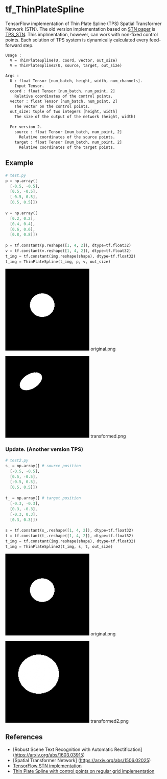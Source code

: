 # tf_ThinPlateSpline
TensorFlow implementation of Thin Plate Spline (TPS) Spatial Transformer Network (STN). The old version implementation based on [STN paper](https://arxiv.org/abs/1506.02025) is [TPS_STN](https://github.com/iwyoo/TPS_STN-tensorflow). This implmentation, however, can work with non-fixed control points. Each solution of TPS system is dynamically calculated every feed-forward step.

```
Usage :
  V = ThinPlateSpline(U, coord, vector, out_size)
  V = ThinPlateSpline2(U, source, target, out_size)

Args :
  U : float Tensor [num_batch, height, width, num_channels].
    Input Tensor.
  coord : float Tensor [num_batch, num_point, 2]
    Relative coordinates of the control points.
  vector : float Tensor [num_batch, num_point, 2]
    The vector on the control points.
  out_size: tuple of two integers [height, width]
    The size of the output of the network (height, width)

  For version 2.
    source : float Tensor [num_batch, num_point, 2]
      Relative coordinates of the source points.
    target : float Tensor [num_batch, num_point, 2]
      Relative coordinates of the target points.

```

## Example
```python
# test.py
p = np.array([
  [-0.5, -0.5],
  [0.5, -0.5],
  [-0.5, 0.5],
  [0.5, 0.5]])

v = np.array([
  [0.2, 0.2],
  [0.4, 0.4],
  [0.6, 0.6],
  [0.8, 0.8]])

p = tf.constant(p.reshape([1, 4, 2]), dtype=tf.float32)
v = tf.constant(v.reshape([1, 4, 2]), dtype=tf.float32)
t_img = tf.constant(img.reshape(shape), dtype=tf.float32)
t_img = ThinPlateSpline(t_img, p, v, out_size)
```
![alt tag](original.png) original.png

![alt tag](transformed.png) transformed.png


### Update. (Another version TPS)
```python
# test2.py
s_ = np.array([ # source position
  [-0.5, -0.5],
  [0.5, -0.5],
  [-0.5, 0.5],
  [0.5, 0.5]])

t_ = np.array([ # target position
  [-0.3, -0.3],
  [0.3, -0.3],
  [-0.3, 0.3],
  [0.3, 0.3]])

s = tf.constant(s_.reshape([1, 4, 2]), dtype=tf.float32)
t = tf.constant(t_.reshape([1, 4, 2]), dtype=tf.float32)
t_img = tf.constant(img.reshape(shape), dtype=tf.float32)
t_img = ThinPlateSpline2(t_img, s, t, out_size)
```
![alt tag](original.png) original.png

![alt tag](transformed2.png) transformed2.png

## References
- [Robust Scene Text Recognition with Automatic Rectification] (https://arxiv.org/abs/1603.03915)
- [Spatial Transformer Network] (https://arxiv.org/abs/1506.02025)
- [TensorFlow STN implementation](https://github.com/daviddao/spatial-transformer-tensorflow/blob/master/spatial_transformer.py)
- [Thin Plate Spline with control points on regular grid implementation](https://github.com/iwyoo/TPS_STN-tensorflow)
